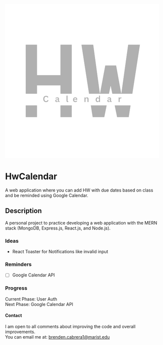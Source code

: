 ![HwCalendar Logo](https://github.com/B-cabrera/hwcalendar-mern/blob/main/src/assets/HwCalendarLogo.png?raw=true)

# HwCalendar
A web application where you can add HW with due dates based on class and be reminded using Google Calendar.

## Description
A personal project to practice developing a web application with the MERN stack (MongoDB, Express.js, React.js, and Node.js).

### Ideas
- React Toaster for Notifications like invalid input

### Reminders
- [ ] Google Calendar API

### Progress
Current Phase:  User Auth     
Next Phase: Google Calendar API

#### Contact
I am open to all comments about improving the code and overall improvements.  
You can email me at: brenden.cabrera1@marist.edu